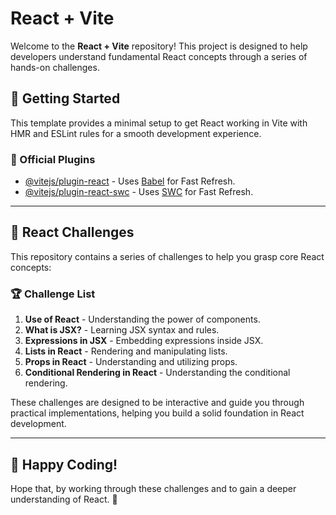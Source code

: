 # React + Vite

Welcome to the **React + Vite** repository! This project is designed to help developers understand fundamental React concepts through a series of hands-on challenges.

## 🚀 Getting Started

This template provides a minimal setup to get React working in Vite with HMR and ESLint rules for a smooth development experience.

### 📌 Official Plugins

- [@vitejs/plugin-react](https://github.com/vitejs/vite-plugin-react/blob/main/packages/plugin-react/README.md) - Uses [Babel](https://babeljs.io/) for Fast Refresh.
- [@vitejs/plugin-react-swc](https://github.com/vitejs/vite-plugin-react-swc) - Uses [SWC](https://swc.rs/) for Fast Refresh.

---

## 🎯 React Challenges

This repository contains a series of challenges to help you grasp core React concepts:

### 🏆 Challenge List

1. **Use of React** - Understanding the power of components.
2. **What is JSX?** - Learning JSX syntax and rules.
3. **Expressions in JSX** - Embedding expressions inside JSX.
4. **Lists in React** - Rendering and manipulating lists.
5. **Props in React** - Understanding and utilizing props.
6. **Conditional Rendering in React** - Understanding the conditional rendering.

These challenges are designed to be interactive and guide you through practical implementations, helping you build a solid foundation in React development.

---

## 🎉 Happy Coding!

Hope that, by working through these challenges and to gain a deeper understanding of React. 🚀